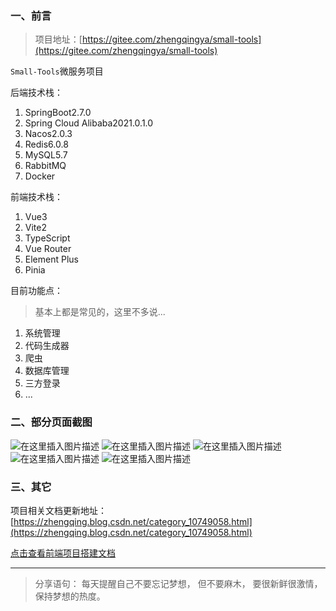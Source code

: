 ### 一、前言

> 项目地址：[https://gitee.com/zhengqingya/small-tools](https://gitee.com/zhengqingya/small-tools)

`Small-Tools`微服务项目

后端技术栈：

1. SpringBoot2.7.0
2. Spring Cloud Alibaba2021.0.1.0
3. Nacos2.0.3
4. Redis6.0.8
5. MySQL5.7
6. RabbitMQ
7. Docker

前端技术栈：

1. Vue3
2. Vite2
3. TypeScript
4. Vue Router
5. Element Plus
6. Pinia

目前功能点：

> 基本上都是常见的，这里不多说...

1. 系统管理
2. 代码生成器
3. 爬虫
4. 数据库管理
5. 三方登录
6. ...

### 二、部分页面截图

![在这里插入图片描述](https://img-blog.csdnimg.cn/20210118205710897.png?x-oss-process=image/watermark,type_ZmFuZ3poZW5naGVpdGk,shadow_10,text_aHR0cHM6Ly9ibG9nLmNzZG4ubmV0L3FxXzM4MjI1NTU4,size_16,color_FFFFFF,t_70)
![在这里插入图片描述](https://img-blog.csdnimg.cn/20210118210114938.png?x-oss-process=image/watermark,type_ZmFuZ3poZW5naGVpdGk,shadow_10,text_aHR0cHM6Ly9ibG9nLmNzZG4ubmV0L3FxXzM4MjI1NTU4,size_16,color_FFFFFF,t_70)
![在这里插入图片描述](https://img-blog.csdnimg.cn/20210118210203598.png?x-oss-process=image/watermark,type_ZmFuZ3poZW5naGVpdGk,shadow_10,text_aHR0cHM6Ly9ibG9nLmNzZG4ubmV0L3FxXzM4MjI1NTU4,size_16,color_FFFFFF,t_70)
![在这里插入图片描述](https://img-blog.csdnimg.cn/20210118210229204.png?x-oss-process=image/watermark,type_ZmFuZ3poZW5naGVpdGk,shadow_10,text_aHR0cHM6Ly9ibG9nLmNzZG4ubmV0L3FxXzM4MjI1NTU4,size_16,color_FFFFFF,t_70)
![在这里插入图片描述](https://img-blog.csdnimg.cn/20210118210254610.png?x-oss-process=image/watermark,type_ZmFuZ3poZW5naGVpdGk,shadow_10,text_aHR0cHM6Ly9ibG9nLmNzZG4ubmV0L3FxXzM4MjI1NTU4,size_16,color_FFFFFF,t_70)

### 三、其它

项目相关文档更新地址：[https://zhengqing.blog.csdn.net/category_10749058.html](https://zhengqing.blog.csdn.net/category_10749058.html)

[点击查看前端项目搭建文档](https://gitee.com/zhengqingya/java-developer-document/blob/master/%E7%9F%A5%E8%AF%86%E5%BA%93/%E5%89%8D%E7%AB%AF/%E9%A1%B9%E7%9B%AE%E5%AE%9E%E6%88%98)

---

> 分享语句：
> 每天提醒自己不要忘记梦想，
> 但不要麻木，
> 要很新鲜很激情，
> 保持梦想的热度。

